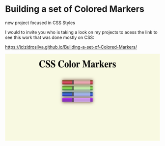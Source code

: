 # Building a set of Colored Markers
 new project focused in CSS Styles

I would to invite you who is taking a look on my projects to acess the link to see this work that was done mostly on CSS: 

https://jcizidrosilva.github.io/Building-a-set-of-Colored-Markers/

<img src="images/1.png">
